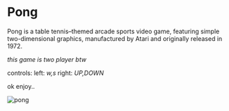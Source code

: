 # Pong
Pong is a table tennis–themed arcade sports video game, featuring simple two-dimensional graphics, manufactured by Atari and originally released in 1972.


*this game is two player btw* 

controls:
left: *w,s*
right: *UP,DOWN*

ok enjoy..

![pong](https://user-images.githubusercontent.com/90879002/156906457-8177ed9a-91da-40ec-8ba0-26547be66ff9.gif)
